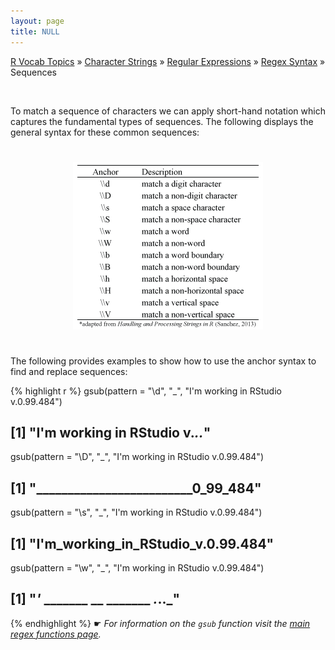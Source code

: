 ```yaml
---
layout: page
title: NULL
---
```


[R Vocab Topics](index) &#187; [Character Strings](characters) &#187; [Regular Expressions](regex) &#187; [Regex Syntax](regex_syntax) &#187; Sequences

<br>

To match a sequence of characters we can apply short-hand notation which captures the fundamental types of sequences.  The following displays the general syntax for these common sequences:

<center>
<img src="/public/images/r_vocab/anchor_sequence.png" alt="Anchor Sequences" vspace="25">
</center>     

The following provides examples to show how to use the anchor syntax to find and replace sequences:


{% highlight r %}
gsub(pattern = "\\d", "_", "I'm working in RStudio v.0.99.484")
## [1] "I'm working in RStudio v._.__.___"

gsub(pattern = "\\D", "_", "I'm working in RStudio v.0.99.484")
## [1] "_________________________0_99_484"

gsub(pattern = "\\s", "_", "I'm working in RStudio v.0.99.484")
## [1] "I'm_working_in_RStudio_v.0.99.484"

gsub(pattern = "\\w", "_", "I'm working in RStudio v.0.99.484")
## [1] "_'_ _______ __ _______ _._.__.___"
{% endhighlight %}
&#9755; *For information on the `gsub` function visit the [main regex functions page](http://bradleyboehmke.github.io/tutorials/main_regex_functions).* 

